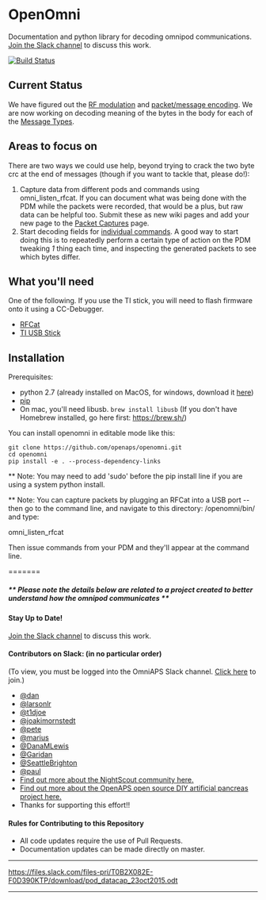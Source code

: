 # OpenOmni
Documentation and python library for decoding omnipod communications. [Join the Slack channel](https://omniaps.slack.com/) to discuss this work.

[![Build Status](https://travis-ci.org/openaps/openomni.svg?branch=master)](https://travis-ci.org/openaps/openomni)

## Current Status

We have figured out the [RF modulation](https://github.com/openaps/openomni/wiki/RF-Modulation) and [packet/message encoding](https://github.com/openaps/openomni/wiki). We are now working on decoding meaning of the bytes in the body for each of the [Message Types](https://github.com/openaps/openomni/wiki/Message-Types).

## Areas to focus on

There are two ways we could use help, beyond trying to crack the two byte crc at the end of messages (though if you want to tackle that, please do!):
  1. Capture data from different pods and commands using omni_listen_rfcat. If you can document what was being done with the PDM while the packets were recorded, that would be a plus, but raw data can be helpful too.  Submit these as new wiki pages and add your new page to the [Packet Captures](https://github.com/openaps/openomni/wiki/Packet-Captures) page.
  2. Start decoding fields for [individual commands](https://github.com/openaps/openomni/wiki/Message-Types). A good way to start doing this is to repeatedly perform a certain type of action on the PDM tweaking *1* thing each time, and inspecting the generated packets to see which bytes differ.

## What you'll need

One of the following.  If you use the TI stick, you will need to flash firmware onto it using a CC-Debugger.

  * [RFCat](http://int3.cc/products/rfcat)
  * [TI USB Stick](http://www.ti.com/tool/cc1111emk868-915)

## Installation

Prerequisites:
* python 2.7 (already installed on MacOS, for windows, download it [here](https://www.python.org/downloads/release/python-2714/))
* [pip](https://pip.readthedocs.io/en/stable/installing/)
* On mac, you'll need libusb. `brew install libusb` (If you don't have Homebrew installed, go here first: https://brew.sh/)

You can install openomni in editable mode like this:
```
git clone https://github.com/openaps/openomni.git
cd openomni
pip install -e . --process-dependency-links
```
** Note: You may need to add 'sudo' before the pip install line if you are using a system python install.

** Note: You can capture packets by plugging an RFCat into a USB port -- then go to the command line, and navigate to this directory:
/openomni/bin/  and type:

omni_listen_rfcat

Then issue commands from your PDM and they'll appear at the command line.


=======
##### ** Please note the details below are related to a project created to better understand how the omnipod communicates **


#### Stay Up to Date!
[Join the Slack channel](https://omniapsslack.azurewebsites.net/) to discuss this work.

#### Contributors on Slack: (in no particular order)
(To view, you must be logged into the OmniAPS Slack channel. [Click here](https://omniapsslack.azurewebsites.net/) to join.)
* [@dan](https://omniaps.slack.com/team/dan)
* [@larsonlr](https://omniaps.slack.com/team/larsonlr)
* [@t1djoe](https://omniaps.slack.com/team/t1djoe)
* [@joakimornstedt](https://omniaps.slack.com/team/joakimornstedt)
* [@pete](https://omniaps.slack.com/team/pete)
* [@marius](https://omniaps.slack.com/team/marius) 
* [@DanaMLewis](https://omniaps.slack.com/team/danamlewis)
* [@Garidan](https://omniaps.slack.com/team/garidan)
* [@SeattleBrighton](https://omniaps.slack.com/team/seattlebrighton)
* [@paul](https://omniaps.slack.com/team/paul)
* [Find out more about the NightScout community here.](https://github.com/nightscout)
* [Find out more about the OpenAPS open source DIY artificial pancreas project here.](https://openaps.org)
* Thanks for supporting this effort!!

#### Rules for Contributing to this Repository

* All code updates require the use of Pull Requests.
* Documentation updates can be made directly on master.

***
https://files.slack.com/files-pri/T0B2X082E-F0D390KTP/download/pod_datacap_23oct2015.odt
***
